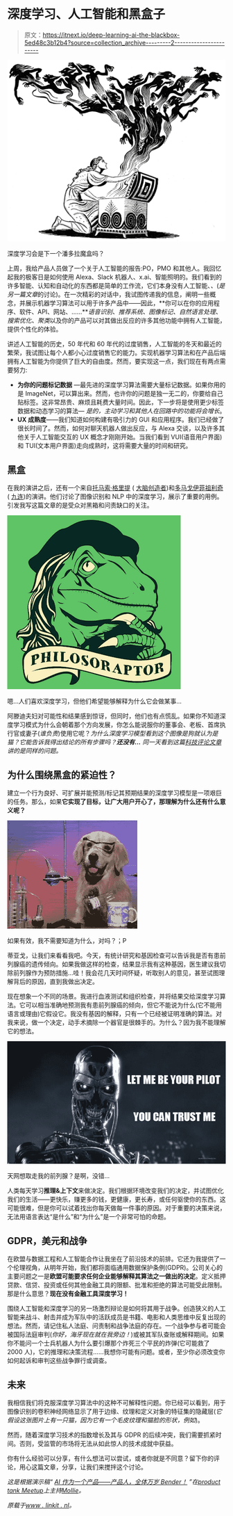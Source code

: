 # 深度学习、人工智能和黑盒子

> 原文：<https://itnext.io/deep-learning-ai-the-blackbox-5ed48c3b12b4?source=collection_archive---------2----------------------->

![](img/6ed73acece9c748997b805ea985d942c.png)

深度学习会是下一个潘多拉魔盒吗？

上周，我给产品人员做了一个关于人工智能的报告:PO，PMO 和其他人。我回忆起我的极客日是如何使用 Alexa、Slack 机器人、x.ai、智能照明的。我们看到的许多智能、认知和自动化的东西都是简单的工作流，它们本身没有人工智能、*、*(*是另一篇文章*的讨论)。在一次精彩的对话中，我试图传递我的信息，阐明一些概念，并展示机器学习算法可以用于许多产品中——因此，**你可以在你的应用程序、软件、API、网站、……***语音识别、推荐系统、图像标记、自然语言处理、搜索优化、聚类*以及你的产品可以对其做出反应的许多其他功能中拥有人工智能，提供个性化的体验。

讲述人工智能的历史，50 年代和 60 年代的过度销售，人工智能的冬天和最近的繁荣，我试图让每个人都小心过度销售它的能力。实现机器学习算法和在产品后端拥有人工智能为你提供了巨大的自由度。然而，要实现这一点，我们现在有两点需要努力:

*   **为你的问题标记数据** —最先进的深度学习算法需要大量标记数据。如果你用的是 ImageNet，可以算出来。然而，也许你的问题是独一无二的，你要给自己贴标签。这非常昂贵、麻烦且耗费大量时间。因此，下一步将是使用更少标签数据和动态学习的算法— *是的，主动学习和其他人在回路中的功能将会增长*。
*   **UX 成熟度**——我们知道如何构建有吸引力的 GUI 和应用程序。我们已经做了很长时间了。然而，如何对聊天机器人做出反应，与 Alexa 交谈，以及许多其他关于人工智能交互的 UX 概念才刚刚开始。当我们看到 VUI(语音用户界面)和 TUI(文本用户界面)走向成熟时，这将需要大量的时间和研究。

## 黑盒

在我的演讲之后，还有一个来自[托马索·格里提](https://www.linkedin.com/in/tommasogritti/) ( [大脑创造者](https://www.braincreators.com))和[多马戈伊菲祖利奇](https://www.linkedin.com/in/domagoj-fizulic-aba98027/) ( [九连](http://www.nineconnections.com))的演讲。他们讨论了图像识别和 NLP 中的深度学习，展示了重要的用例。引发我写这篇文章的是受众对黑箱和问责缺口的关注。

![](img/139200b6fc276956303018e6fe22e072.png)

嗯…人们喜欢深度学习，但他们希望能够解释为什么它会做某事…

阿滕迪夫妇对可能性和结果感到惊讶，但同时，他们也有点慌乱。如果你不知道深度学习模式为什么会朝着那个方向发展，你怎么能说服你的董事会、老板、首席执行官或妻子(*谁负责*)使用它呢？*为什么深度学习模型看到这个图像是狗就认为是猫？它能告诉我得出结论的所有步骤吗？**还没有…** 同一天看到这篇[科技评论文章](https://www.technologyreview.com/s/604087/the-dark-secret-at-the-heart-of-ai/)讲的是同样的问题。*

## 为什么围绕黑盒的紧迫性？

建立一个行为良好、可扩展并能预测/标记其预期结果的深度学习模型是一项艰巨的任务。那么，如果**它实现了目标，让广大用户开心了，那理解为什么还有什么意义呢？**

![](img/52dd3ce2321be1bc8f773b1e842c097f.png)

如果有效，我不需要知道为什么，对吗？；P

蒂亚戈，让我们来看看我吧。今天，有统计研究和基因检查可以告诉我是否有患前列腺癌的遗传倾向。如果我做这样的检查，结果显示我有这种基因，医生建议我切除前列腺作为预防措施…哇！我会花几天时间怀疑，听取别人的意见，甚至试图理解背后的原因，直到我做出决定。

现在想象一个不同的场景。我进行血液测试和组织检查，并将结果交给深度学习算法。它可以相当准确地预测我有患前列腺癌的倾向，但它不能说为什么(它不能用语言或理由)它假设它。我没有基因的解释，只有一个已经被证明准确的算法。对我来说，做一个决定，动手术摘除一个器官是很棘手的。为什么？因为我不能理解它的想法。

![](img/a86f9ffd567039308819b5e9e1b38ff5.png)

天网想取走我的前列腺？是啊，没错…

人类每天学习**推理&上下文**来做决定。我们根据环境改变我们的决定，并试图优化我们的生活——更快乐，赚更多的钱，更健康，更长寿，或任何驱使你的东西。这可能很难，但是你可以试着找出你每天做每一件事的原因。对于重要的决策来说，无法用语言表达“是什么”和“为什么”是一个非常可怕的命题。

## GDPR，美元和战争

在欧盟与数据工程和人工智能合作让我坐在了前沿技术的前排。它还为我提供了一个伦理视角，从明年开始，我们都将面临通用数据保护条例(GDPR)。公司关心的主要问题之一是**欧盟可能要求任何企业能够解释其算法之一做出的决定**。定义抵押贷款、信贷、投资或任何其他金融工具的限额、批准和拒绝的算法可能受此限制。那是什么意思？**现在没有金融工具深度学习！**

围绕人工智能和深度学习的另一场激烈辩论是如何将其用于战争。创造狭义的人工智能来战斗、射击并成为军队中的活跃成员是书籍、电影和人类思维中反复出现的想法。然而，请记住私人法庭、问责制和战争法庭的存在。一个战争参与者可能会被国际法庭审判(*你好，海牙现在就在我旁边！*)或被其军队查账或解释期间。如果你不能问一个士兵机器人为什么要引爆那个炸死三个平民的炸弹(它可能救了 2000 人)，它的推理和决策流程……我想你可能有问题。或者，至少你必须改变你如何起诉和审判这些战争罪行或调查。

## 未来

我相信我们将克服深度学习算法中的这种不可解释性问题。你已经可以看到，用于图像识别的卷积神经网络显示了用于边缘、纹理和定义对象的特征集的隐藏层(*它假设这张图片上有一只猫，因为它有一个毛皮纹理和猫脸的形状，例如*)。

然而，随着深度学习技术的指数增长及其与 GDPR 的后续冲突，我们需要抓紧时间。否则，受监管的市场将无法从如此惊人的技术成就中获益。

你有什么经验可以分享，有什么想法可以尝试，或者你就是不同意？留下你的评论，用心这篇文章，分享，让我们来搅拌这个讨论。

*这是根据演示稿“* [*AI 作为一个产品——产品人，全体万岁 Bender！*](https://www.slideshare.net/ThiagoFaria12/ai-as-a-product) *”在*[*product tank Meetup*](https://www.meetup.com/ProductTank-AMS/events/238795297/)*上主持*[*Mollie*](https://www.mollie.com/nl/)*。*

*原载于*[*www . linkit . nl*](https://www.linkit.nl/eng/knowledge-base/279/Deep_learning_AI_the_Blackbox)*。*